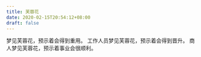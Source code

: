 ```yaml
---
title: 芙蓉花
date: 2020-02-15T20:54:12+08:00
draft: false
---
```


梦见芙蓉花，预示着会得到重用。
工作人员梦见芙蓉花，预示着会得到晋升。
商人梦见芙蓉花，预示着事业会很顺利。
